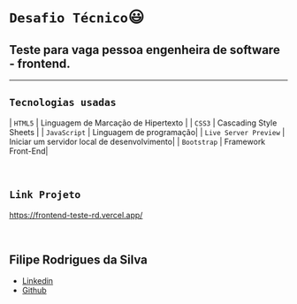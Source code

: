 # `Desafio Técnico`😃

Teste para vaga pessoa engenheira de software - frontend.
---
------
## `Tecnologias usadas`

| `HTML5` | Linguagem de Marcação de Hipertexto |
| `CSS3` | Cascading Style Sheets |
| `JavaScript` | Linguagem de programação|
| `Live Server Preview` | Iniciar um servidor local de desenvolvimento|
| `Bootstrap` | Framework Front-End|

<br>

## `Link Projeto`
<https://frontend-teste-rd.vercel.app/>

<br>

## Filipe Rodrigues da Silva
- [Linkedin](https://www.linkedin.com/in/filipe-rodrigues-da-silva-b582b062/)
- [Github](https://github.com/lipersilva)


